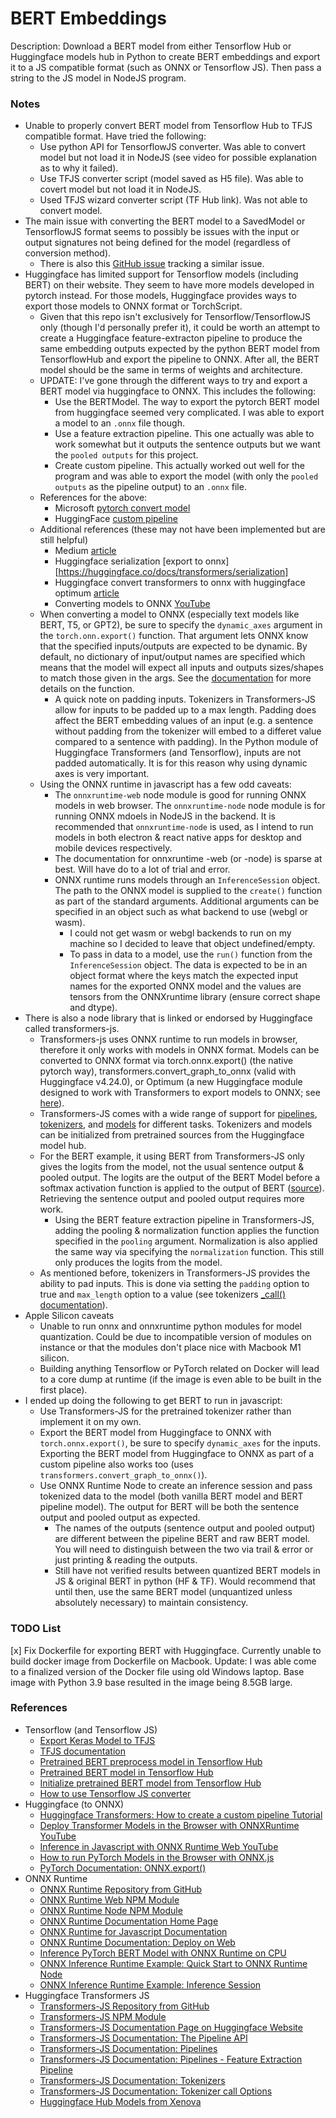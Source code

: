 # BERT Embeddings

Description: Download a BERT model from either Tensorflow Hub or Huggingface models hub in Python to create BERT embeddings and export it to a JS compatible format (such as ONNX or Tensorflow JS). Then pass a string to the JS model in NodeJS program.


### Notes

 - Unable to properly convert BERT model from Tensorflow Hub to TFJS compatible format. Have tried the following: 
	 - Use python API for TensorflowJS converter. Was able to convert model but not load it in NodeJS (see video for possible explanation as to why it failed).
	 - Use TFJS converter script (model saved as H5 file). Was able to covert model but not load it in NodeJS.
	 - Used TFJS wizard converter script (TF Hub link). Was not able to convert model.
 - The main issue with converting the BERT model to a SavedModel or TensorflowJS format seems to possibly be issues with the input or output signatures not being defined for the model (regardless of conversion method).
	 - There is also this [GitHub issue](https://github.com/tensorflow/tfjs/issues/5734) tracking a similar issue.
 - Huggingface has limited support for Tensorflow models (including BERT) on their website. They seem to have more models developed in pytorch instead. For those models, Huggingface provides ways to export those models to ONNX format or TorchScript.
	 - Given that this repo isn't exclusively for Tensorflow/TensorflowJS only (though I'd personally prefer it), it could be worth an attempt to create a Huggingface feature-extracton pipeline to produce the same embedding outputs expected by the python BERT model from TensorflowHub and export the pipeline to ONNX. After all, the BERT model should be the same in terms of weights and architecture. 
	 - UPDATE: I've gone through the different ways to try and export a BERT model via huggingface to ONNX. This includes the following:
		 - Use the BERTModel. The way to export the pytorch BERT model from huggingface seemed very complicated. I was able to export a model to an `.onnx` file though. 
		 - Use a feature extraction pipeline. This one actually was able to work somewhat but it outputs the sentence outputs but we want the `pooled outputs` for this project.
		 - Create custom pipeline. This actually worked out well for the program and was able to export the model (with only the `pooled outputs` as the pipeline output) to an `.onnx` file.
	 - References for the above:
		 - Microsoft [pytorch convert model](https://learn.microsoft.com/en-us/windows/ai/windows-ml/tutorials/pytorch-convert-model)
		 - HuggingFace [custom pipeline](https://huggingface.co/docs/transformers/add_new_pipeline#share-your-pipeline-on-the-hub)
	 - Additional references (these may not have been implemented but are still helpful)
		 - Medium [article](https://towardsdatascience.com/nlp-transformers-pipelines-with-onnx-9b890d015723)
		 - Huggingface serialization [export to onnx][https://huggingface.co/docs/transformers/serialization]
		 - Huggingface convert transformers to onnx with huggingface optimum [article](https://huggingface.co/blog/convert-transformers-to-onnx)
		 - Converting models to ONNX [YouTube](https://www.youtube.com/watch?v=lRBsmnBE9ZA)
	 - When converting a model to ONNX (especially text models like BERT, T5, or GPT2), be sure to specify the `dynamic_axes` argument in the `torch.onn.export()` function. That argument lets ONNX know that the specified inputs/outputs are expected to be dynamic. By default, no dictionary of input/output names are specified which means that the model will expect all inputs and outputs sizes/shapes to match those given in the args. See the [documentation](https://pytorch.org/docs/stable/onnx.html#torch.onnx.export) for more details on the function.
		 - A quick note on padding inputs. Tokenizers in Transformers-JS allow for inputs to be padded up to a max length. Padding does affect the BERT embedding values of an input (e.g. a sentence without padding from the tokenizer will embed to a differet value compared to a sentence with padding). In the Python module of Huggingface Transformers (and Tensorflow), inputs are not padded automatically. It is for this reason why using dynamic axes is very important.
	 - Using the ONNX runtime in javascript has a few odd caveats:
		 - The `onnxruntime-web` node module is good for running ONNX models in web browser. The `onnxruntime-node` node module is for running ONNX mdoels in NodeJS in the backend. It is recommended that `onnxruntime-node` is used, as I intend to run models in both electron & react native apps for desktop and mobile devices respectively. 
		 - The documentation for onnxruntime -web (or -node) is sparse at best. Will have do to a lot of trial and error.
		 - ONNX runtime runs models through an `InferenceSession` object. The path to the ONNX model is supplied to the `create()` function as part of the standard arguments. Additional arguments can be specified in an object such as what backend to use (webgl or wasm). 
			 - I could not get wasm or webgl backends to run on my machine so I decided to leave that object undefined/empty.
			 - To pass in data to a model, use the `run()` function from the `InferenceSession` object. The data is expected to be in an object format where the keys match the expected input names for the exported ONNX model and the values are tensors from the ONNXruntime library (ensure correct shape and dtype).
 - There is also a node library that is linked or endorsed by Huggingface called transformers-js.
	 - Transformers-js uses ONNX runtime to run models in browser, therefore it only works with models in ONNX format. Models can be converted to ONNX format via torch.onnx.export() (the native pytorch way), transformers.convert_graph_to_onnx (valid with Huggingface v4.24.0), or Optimum (a new Huggingface module designed to work with Transformers to export models to ONNX; see [here](https://huggingface.co/blog/convert-transformers-to-onnx)).
	 - Transformers-JS comes with a wide range of support for [pipelines](https://huggingface.co/docs/transformers.js/pipelines), [tokenizers](https://huggingface.co/docs/transformers.js/api/tokenizers), and [models](https://huggingface.co/docs/transformers.js/api/models) for different tasks. Tokenizers and models can be initialized from pretrained sources from the Huggingface model hub.
	 - For the BERT example, it using BERT from Transformers-JS only gives the logits from the model, not the usual sentence output & pooled output. The logits are the output of the BERT Model before a softmax activation function is applied to the output of BERT ([source](https://towardsdatascience.com/how-to-use-bert-from-the-hugging-face-transformer-library-d373a22b0209)). Retrieving the sentence output and pooled output requires more work.
		 - Using the BERT feature extraction pipeline in Transformers-JS, adding the pooling & normalization function applies the function specified in the `pooling` argument. Normalization is also applied the same way via specifying the `normalization` function. This still only produces the logits from the model. 
	 - As mentioned before, tokenizers in Transformers-JS provides the ability to pad inputs. This is done via setting the `padding` option to true and `max_length` option to a value (see tokenizers [_call() documentation](https://huggingface.co/docs/transformers.js/api/tokenizers#pretrainedtokenizercalltext-options-codeobjectcode)).
 - Apple Silicon caveats
	 - Unable to run onnx and onnxruntime python modules for model quantization. Could be due to incompatible version of modules on instance or that the modules don't place nice with Macbook M1 silicon.
	 - Building anything Tensorflow or PyTorch related on Docker will lead to a core dump at runtime (if the image is even able to be built in the first place).
 - I ended up doing the following to get BERT to run in javascript:
	 - Use Transformers-JS for the pretrained tokenizer rather than implement it on my own.
	 - Export the BERT model from Huggingface to ONNX with `torch.onnx.export()`, be sure to specify `dynamic_axes` for the inputs. Exporting the BERT model from Huggingface to ONNX as part of a custom pipeline also works too (uses `transformers.convert_graph_to_onnx()`).
	 - Use ONNX Runtime Node to create an inference session and pass tokenized data to the model (both vanilla BERT model and BERT pipeline model). The output for BERT will be both the sentence output and pooled output as expected.
		 - The names of the outputs (sentence output and pooled output) are different between the pipeline BERT and raw BERT model. You will need to distinguish between the two via trail & error or just printing & reading the outputs.
		 - Still have not verified results between quantized BERT models in JS & original BERT in python (HF & TF). Would recommend that until then, use the same BERT model (unquantized unless absolutely necessary) to maintain consistency.


### TODO List

 [x] Fix Dockerfile for exporting BERT with Huggingface. Currently unable to build docker image from Dockerfile on Macbook. Update: I was able come to a finalized version of the Docker file using old Windows laptop. Base image with Python 3.9 base resulted in the image being 8.5GB large.


### References

 - Tensorflow (and Tensorflow JS)
	 - [Export Keras Model to TFJS](https://www.tensorflow.org/js/tutorials/conversion/import_keras)
	 - [TFJS documentation](https://js.tensorflow.org/api/latest/)
	 - [Pretrained BERT preprocess model in Tensorflow Hub](https://tfhub.dev/tensorflow/bert_en_uncased_preprocess/3)
	 - [Pretrained BERT model in Tensorflow Hub](https://tfhub.dev/tensorflow/bert_en_uncased_L-12_H-768_A-12/3)
	 - [Initialize pretrained BERT model from Tensorflow Hub](https://github.com/dmmagdal/BERT_Database/blob/main/faiss_db/database_faiss.py)
	 - [How to use Tensorflow JS converter](https://www.youtube.com/watch?v=yWBM2-Rx47M&ab_channel=OhYicong)
 - Huggingface (to ONNX)
	 - [Huggingface Transformers: How to create a custom pipeline Tutorial](https://huggingface.co/docs/transformers/add_new_pipeline)
	 - [Deploy Transformer Models in the Browser with ONNXRuntime YouTube](https://www.youtube.com/watch?v=W_lUGPMW_Eg)
	 - [Inference in Javascript with ONNX Runtime Web YouTube](https://www.youtube.com/watch?v=vYzWrT3A7wQ&ab_channel=ONNXRuntime)
	 - [How to run PyTorch Models in the Browser with ONNX.js](https://www.youtube.com/watch?v=Vs730jsRgO8)
	 - [PyTorch Documentation: ONNX.export()](https://pytorch.org/docs/stable/onnx.html#torch.onnx.export)
 - ONNX Runtime
	 - [ONNX Runtime Repository from GitHub](https://github.com/microsoft/onnxruntime)
	 - [ONNX Runtime Web NPM Module](https://www.npmjs.com/package/onnxruntime-web)
	 - [ONNX Runtime Node NPM Module](https://www.npmjs.com/package/onnxruntime-node)
	 - [ONNX Runtime Documentation Home Page](https://onnxruntime.ai/docs/)
	 - [ONNX Runtime for Javascript Documentation](https://onnxruntime.ai/docs/get-started/with-javascript.html)
	 - [ONNX Runtime Documentation: Deploy on Web](https://onnxruntime.ai/docs/tutorials/web/)
	 - [Inference PyTorch BERT Model with ONNX Runtime on CPU](https://github.com/microsoft/onnxruntime/blob/main/onnxruntime/python/tools/transformers/notebooks/PyTorch_Bert-Squad_OnnxRuntime_CPU.ipynb)
	 - [ONNX Inference Runtime Example: Quick Start to ONNX Runtime Node](https://github.com/microsoft/onnxruntime-inference-examples/blob/main/js/quick-start_onnxruntime-node/index.js)
	 - [ONNX Inference Runtime Example: Inference Session](https://github.com/microsoft/onnxruntime-inference-examples/blob/main/js/api-usage_inference-session/inference-session-run.js)
 - Huggingface Transformers JS
	 - [Transformers-JS Repository from GitHub](https://github.com/xenova/transformers.js)
	 - [Transformers-JS NPM Module](https://www.npmjs.com/package/@xenova/transformers)
	 - [Transformers-JS Documentation Page on Huggingface Website](https://huggingface.co/docs/transformers.js/index)
	 - [Transformers-JS Documentation: The Pipeline API](https://huggingface.co/docs/transformers.js/pipelines)
	 - [Transformers-JS Documentation: Pipelines](https://huggingface.co/docs/transformers.js/api/pipelines)
	 - [Transformers-JS Documentation: Pipelines - Feature Extraction Pipeline](https://huggingface.co/docs/transformers.js/api/pipelines#pipelinesfeatureextractionpipeline-codepipelinecode)
	 - [Transformers-JS Documentation: Tokenizers](https://huggingface.co/docs/transformers.js/api/tokenizers)
	 - [Transformers-JS Documentation: Tokenizer call Options](https://huggingface.co/docs/transformers.js/api/tokenizers#pretrainedtokenizercalltext-options-codeobjectcode)
	 - [Huggingface Hub Models from Xenova](https://huggingface.co/models?sort=downloads&search=xenova)